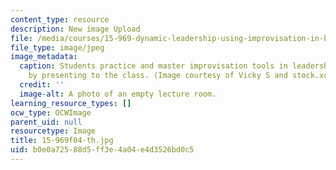 ```yaml
---
content_type: resource
description: New image Upload
file: /media/courses/15-969-dynamic-leadership-using-improvisation-in-business-fall-2004/b0e0a72588d5ff3e4a04e4d3526bd0c5_15-969f04-th.jpg
file_type: image/jpeg
image_metadata:
  caption: Students practice and master improvisation tools in leadership learning
    by presenting to the class. (Image courtesy of Vicky S and stock.xchng.)
  credit: ''
  image-alt: A photo of an empty lecture room.
learning_resource_types: []
ocw_type: OCWImage
parent_uid: null
resourcetype: Image
title: 15-969f04-th.jpg
uid: b0e0a725-88d5-ff3e-4a04-e4d3526bd0c5
---
```

